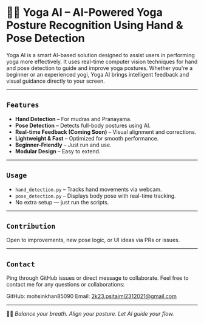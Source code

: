 # 🧘‍♀️ Yoga AI – AI-Powered Yoga Posture Recognition Using Hand & Pose Detection

Yoga AI is a smart AI-based solution designed to assist users in performing yoga more effectively. It uses real-time computer vision techniques for hand and pose detection to guide and improve yoga postures. Whether you're a beginner or an experienced yogi, Yoga AI brings intelligent feedback and visual guidance directly to your screen.

---

## `Features`

- **Hand Detection** – For mudras and Pranayama.
- **Pose Detection** – Detects full-body postures using AI.
- **Real-time Feedback (Coming Soon)** – Visual alignment and corrections.
- **Lightweight & Fast** – Optimized for smooth performance.
- **Beginner-Friendly** – Just run and use.
- **Modular Design** – Easy to extend.

---

## `Usage`

- `hand_detection.py` – Tracks hand movements via webcam.
- `pose_detection.py` – Displays body pose with real-time tracking.
- No extra setup — just run the scripts.

---

## `Contribution`

Open to improvements, new pose logic, or UI ideas via PRs or issues.

---

## `Contact`

Ping through GitHub issues or direct message to collaborate.
Feel free to contact me for any questions or collaborations:

GitHub: mohsinkhan85090
Email: 2k23.psitaiml2312021@gmail.com

---

🧘‍♂️ *Balance your breath. Align your posture. Let AI guide your flow.*
